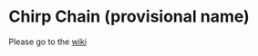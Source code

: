 # Chirp Chain (provisional name)

Please go to the [wiki](https://github.com/cherrydev/chirp-chain/wiki)